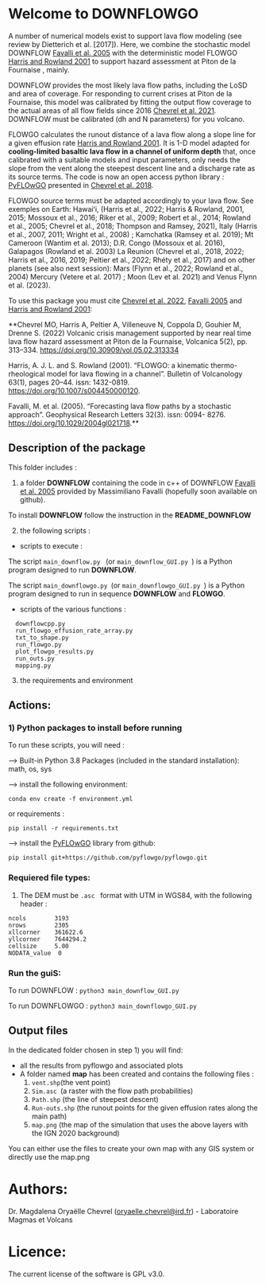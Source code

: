  # Welcome to DOWNFLOWGO

A number of numerical models exist to support lava flow modeling (see review by Dietterich et al. [2017]). 
Here, we combine the stochastic model DOWNFLOW [Favalli et al. 2005](https://doi.org/10.1029/2004gl021718) with the deterministic model FLOWGO [Harris and Rowland 2001](https://doi.org/10.1007/s004450000120) to support hazard assessment at Piton de la Fournaise , mainly.

DOWNFLOW provides the most likely lava flow paths, including the LoSD and area of coverage. 
For responding to current crises at Piton de la Fournaise, this model was calibrated by fitting the output flow coverage 
to the actual areas of all flow fields since 2016 [Chevrel et al. 2021](https://doi.org/10.5194/nhess-21-2355-2021). DOWNFLOW must be calibrated (dh and N parameters) for you volcano.

FLOWGO calculates the runout distance of a lava flow along a slope line for a given effusion rate [Harris and Rowland 2001](https://doi.org/10.1007/s004450000120). 
It is 1-D model adapted for **cooling-limited basaltic lava flow in a channel of uniform depth** that, once calibrated with a suitable models and input parameters, 
only needs the slope from the vent along the steepest descent line and a discharge rate as its source terms.
The code is now an open access python library : [PyFLOwGO](https://github.com/pyflowgo/pyflowgo.git) presented in [Chevrel et al. 2018](https://doi.org/10.1016/j.cageo.2017.11.009). 

FLOWGO source terms must be adapted accordingly to your lava flow. 
See exemples on Earth: Hawaiʻi, (Harris et al., 2022; Harris & Rowland, 2001, 2015; Mossoux et al., 2016; Riker et al., 2009; Robert et al., 2014; Rowland et al., 2005; Chevrel et al., 2018; Thompson and Ramsey, 2021), 
Italy (Harris et al., 2007, 2011; Wright et al., 2008) ; Kamchatka (Ramsey et al. 2019); Mt Cameroon (Wantim et al. 2013); D.R. Congo (Mossoux et al. 2016), Galapagos (Rowland et al. 2003) 
La Reunion  (Chevrel et al., 2018, 2022; Harris et al., 2016, 2019; Peltier et al., 2022; Rhéty et al., 2017) 
and on other planets (see also next session): Mars (Flynn et al., 2022; Rowland et al., 2004) Mercury (Vetere et al. 2017) ; 
Moon (Lev et al. 2021) and Venus Flynn et al. (2023). 

To use this package you must cite [Chevrel et al. 2022](https://doi.org/10.30909/vol.05.02.313334), [Favalli 2005](https://doi.org/10.1029/2004gl021718) and [Harris and Rowland 2001](https://doi.org/10.1007/s004450000120):

**Chevrel MO, Harris A, Peltier A, Villeneuve N, Coppola D, Gouhier M, Drenne S. (2022) 
Volcanic crisis management supported by near real time lava flow hazard assessment at Piton de la Fournaise, 
Volcanica 5(2), pp. 313–334. https://doi.org/10.30909/vol.05.02.313334

Harris, A. J. L. and S. Rowland (2001). “FLOWGO: a kinematic thermo-rheological model for lava flowing in a channel”. 
Bulletin of Volcanology 63(1), pages 20–44. issn: 1432-0819. https://doi.org/10.1007/s004450000120.

Favalli, M. et al. (2005). “Forecasting lava flow paths by a stochastic approach”. Geophysical Research Letters 32(3). 
issn: 0094- 8276. https://doi.org/10.1029/2004gl021718.**


## Description of the package 
This folder includes :

1) a folder **DOWNFLOW** containing the code in c++ of DOWNFLOW [Favalli et al. 2005](https://doi.org/10.1029/2004gl021718) 
provided by Massimiliano Favalli (hopefully soon available on github).

To install **DOWNFLOW** follow the instruction in the **README_DOWNFLOW** 


2) the following scripts :

- scripts to execute :

The script   ``` main_downflow.py  ``` (or ``` main_downflow_GUI.py  ```) is a Python program designed to run **DOWNFLOW**.

The script   ``` main_downflowgo.py  ```(or ``` main_downflowgo_GUI.py  ```)  is a Python program designed to run in sequence **DOWNFLOW** and **FLOWGO**. 


- scripts of the various functions :
```
  downflowcpp.py
  run_flowgo_effusion_rate_array.py
  txt_to_shape.py
  run_flowgo.py
  plot_flowgo_results.py
  run_outs.py
  mapping.py
  ```

3) the requirements and environment

## Actions:

### 1) Python packages to install before running

To run these scripts, you will need :

--> Built-in Python 3.8 Packages (included in the standard installation): math, os, sys


--> install the following environment:

```conda env create -f environment.yml```

or requirements :

```pip install -r requirements.txt```

--> install the [PyFLOwGO](https://github.com/pyflowgo/pyflowgo.git) library from github:

```pip install git+https://github.com/pyflowgo/pyflowgo.git   ```


### Requiered file types:

1) The DEM must be  ```.asc ``` format with UTM in WGS84, with the following header :
```
ncols        3193
nrows        2305
xllcorner    361622.6
yllcorner    7644294.2
cellsize     5.00
NODATA_value  0
 ```


### Run the guiS:

To run DOWNFLOW :
 ``` python3 main_downflow_GUI.py ```

To run DOWNFLOWGO :
 ``` python3 main_downflowgo_GUI.py ```

## Output files

In the dedicated folder chosen in step 1) you will find:
* all the results from pyflowgo and associated plots
* A folder named **map** has been created and contains the following files :
  1) ```vent.shp```(the vent point)
  2) ```Sim.asc ```(a raster with the flow path probabilities)
  3) ```Path.shp``` (the line of steepest descent)
  4) ```Run-outs.shp``` (the runout points for the given effusion rates along the main path)
  5) ```map.png``` (the map of the simulation that uses the above layers with the IGN 2020 background)

You can either use the files to create your own map with any GIS system or directly use the map.png

 # Authors:
 Dr. Magdalena Oryaëlle Chevrel (oryaelle.chevrel@ird.fr) - Laboratoire Magmas et Volcans

 # Licence:
The current license of the software is GPL v3.0.